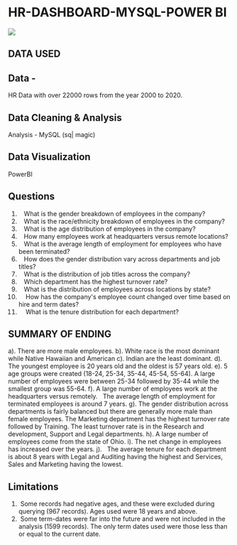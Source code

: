 # HR-DASHBOARD-MYSQL-POWER BI
![](Screenshot.png/screenshot.png)

## DATA USED

## Data - 
HR Data with over 22000 rows from the year 2000 to 2020.
## Data Cleaning & Analysis 
Analysis - MySQL (sq| magic)
## Data Visualization 
PowerBI

## Questions
1.    What is the gender breakdown of employees in the company?
2.    What is the race/ethnicity breakdown of employees in the company?
3.    What is the age distribution of employees in the company?
4.    How many employees work at headquarters versus remote locations?
5.    What is the average length of employment for employees who have been
terminated?
6.    How does the gender distribution vary across departments and job titles?
7.    What is the distribution of job titles across the company?
8.    Which department has the highest turnover rate?
9.    What is the distribution of employees across locations by state?
10.     How has the company&#39;s employee count changed over time
based on hire and term dates?
11.     What is the tenure distribution for each department?
    
## SUMMARY OF ENDING 
a). There are more male employees.
b). White race is the most dominant while Native Hawaiian and American
c). Indian are the least dominant.
d). The youngest employee is 20 years old and the oldest is 57 years old.
e). 5 age groups were created (18-24, 25-34, 35-44, 45-54, 55-64). A large
number of employees were between 25-34 followed by 35-44 while the
smallest group was 55-64.
f). A large number of employees work at the headquarters versus remotely.
   The average length of employment for terminated employees is around 7
years.
g). The gender distribution across departments is fairly balanced but there
are generally more male than female employees.
The Marketing department has the highest turnover rate followed by
Training. The least turnover rate is in the Research and development,
Support and Legal departments.
h). A large number of employees come from the state of Ohio.
i). The net change in employees has increased over the years.
j).   The average tenure for each department is about 8 years with Legal and
Auditing having the highest and Services, Sales and Marketing having the
lowest.

## Limitations
1.  Some records had negative ages, and these were excluded during
querying (967 records). Ages used were 18 years and above.
2.  Some term-dates were far into the future and were not included in the
analysis (1599 records). The only term dates used were those less than or
equal to the current date.
